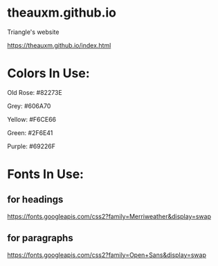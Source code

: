 # theauxm.github.io
Triangle's website

https://theauxm.github.io/index.html

# Colors In Use:

Old Rose: #82273E

Grey: #606A70

Yellow: #F6CE66

Green: #2F6E41

Purple: #69226F

# Fonts In Use:
## for headings
https://fonts.googleapis.com/css2?family=Merriweather&display=swap
## for paragraphs
https://fonts.googleapis.com/css2?family=Open+Sans&display=swap
